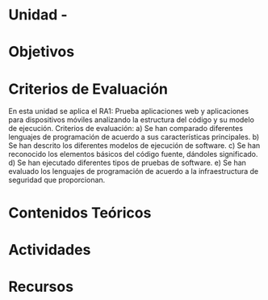 # Unidad -

# Objetivos

# Criterios de Evaluación

En esta unidad se aplica el RA1: Prueba aplicaciones web y aplicaciones para dispositivos móviles analizando la estructura del código y su modelo de ejecución.
Criterios de evaluación:
a)	Se han comparado diferentes lenguajes de programación de acuerdo a sus características principales.
b)	Se han descrito los diferentes modelos de ejecución de software.
c)	Se han reconocido los elementos básicos del código fuente, dándoles significado.
d)	Se han ejecutado diferentes tipos de pruebas de software.
e)	Se han evaluado los lenguajes de programación de acuerdo a la infraestructura de seguridad que proporcionan.

# Contenidos Teóricos

# Actividades

# Recursos